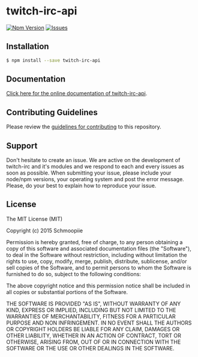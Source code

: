 # twitch-irc-api
[![Npm Version](http://img.shields.io/npm/v/twitch-irc-api.svg?style=flat)](https://www.npmjs.org/package/twitch-irc-api) [![Issues](http://img.shields.io/github/issues/twitch-irc/twitch-irc-api.svg?style=flat)](https://github.com/twitch-irc/twitch-irc-api/issues)

## Installation

```bash
$ npm install --save twitch-irc-api
```

## Documentation

[Click here for the online documentation of twitch-irc-api](http://www.twitch-irc.com/docs/twitch-irc/index.php/Modules/Twitch%20API).

## Contributing Guidelines

Please review the [guidelines for contributing](https://github.com/twitch-irc/twitch-irc-api/blob/master/CONTRIBUTING.md) to this repository.

## Support

Don't hesitate to create an issue. We are active on the development of twitch-irc and it's modules and we respond to each and every issues as soon as possible. When submitting your issue, please include your node/npm versions, your operating system and post the error message. Please, do your best to explain how to reproduce your issue.

## License

The MIT License (MIT)

Copyright (c) 2015 Schmoopiie

Permission is hereby granted, free of charge, to any person obtaining a copy
of this software and associated documentation files (the "Software"), to deal
in the Software without restriction, including without limitation the rights
to use, copy, modify, merge, publish, distribute, sublicense, and/or sell
copies of the Software, and to permit persons to whom the Software is
furnished to do so, subject to the following conditions:

The above copyright notice and this permission notice shall be included in
all copies or substantial portions of the Software.

THE SOFTWARE IS PROVIDED "AS IS", WITHOUT WARRANTY OF ANY KIND, EXPRESS OR
IMPLIED, INCLUDING BUT NOT LIMITED TO THE WARRANTIES OF MERCHANTABILITY,
FITNESS FOR A PARTICULAR PURPOSE AND NON INFRINGEMENT. IN NO EVENT SHALL THE
AUTHORS OR COPYRIGHT HOLDERS BE LIABLE FOR ANY CLAIM, DAMAGES OR OTHER
LIABILITY, WHETHER IN AN ACTION OF CONTRACT, TORT OR OTHERWISE, ARISING FROM,
OUT OF OR IN CONNECTION WITH THE SOFTWARE OR THE USE OR OTHER DEALINGS IN
THE SOFTWARE.
